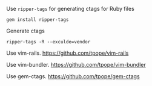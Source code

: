 Use `ripper-tags` for generating ctags for Ruby files

`gem install ripper-tags`

Generate ctags

`ripper-tags -R --exculde=vendor`

Use vim-rails. https://github.com/tpope/vim-rails

Use vim-bundler. https://github.com/tpope/vim-bundler

Use gem-ctags. https://github.com/tpope/gem-ctags
